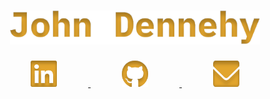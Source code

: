 <h1 align="center">
  <a  href="https://www.jdthegeek.com">
    <img src="./images/John Dennehy.svg?sanitize=true" Width="400" alt="John Dennehy"/>
  </a>
</h1>
  <p align="center">
    <a  href="https://www.linkedin.com/johnfdennehy">
      <img src="./images/linkedin.svg?raw=true&sanitize=true" alt="Linkedin logo" hspace="50" height="42" width="42"/>
    </a>
    <a  href="https://www.github.com/jdthegeek">
      <img src="./images/github.svg?raw=true&sanitize=true" alt="Github logo" hspace="50" height="42" width="42" />
    </a>
    <a  href="mailto:hello@jdthegeek.com">
      <img src="./images/email.svg?raw=true&sanitize=true" alt="Email Icon" hspace="50" height="42" width="42"/>
    </a>
  </p>

<!--
**JDtheGeek/JDtheGeek** is a ✨ _special_ ✨ repository because its `README.md` (this file) appears on your GitHub profile.

Here are some ideas to get you started:

- 🔭 I’m currently working on ...
- 🌱 I’m currently learning ...
- 👯 I’m looking to collaborate on ...
- 🤔 I’m looking for help with ...
- 💬 Ask me about ...
- 📫 How to reach me: ...
- 😄 Pronouns: ...
- ⚡ Fun fact: ...
-->
